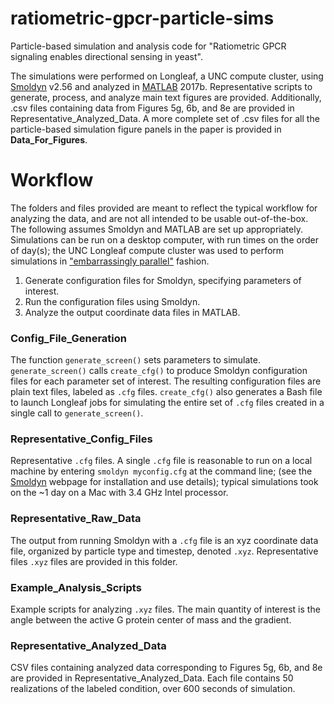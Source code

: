 # ratiometric-gpcr-particle-sims
Particle-based simulation and analysis code for "Ratiometric GPCR signaling enables directional sensing in yeast".

The simulations were performed on Longleaf, a UNC compute cluster, using [Smoldyn](www.smoldyn.org) v2.56 and analyzed in [MATLAB](https://www.mathworks.com/products/matlab.html) 2017b. Representative scripts to generate, process, and analyze main text figures are provided. Additionally, .csv files containing data from Figures 5g, 6b, and 8e are provided in Representative_Analyzed_Data. A more complete set of .csv files for all the particle-based simulation figure panels in the paper is provided in __Data_For_Figures__.

# Workflow
The folders and files provided are meant to reflect the typical workflow for analyzing the data, and are not all intended to be usable out-of-the-box. The following assumes Smoldyn and MATLAB are set up appropriately. Simulations can be run on a desktop computer, with run times on the order of day(s); the UNC Longleaf compute cluster was used to perform simulations in ["embarrassingly parallel"](https://en.wikipedia.org/wiki/Embarrassingly_parallel) fashion.

1. Generate configuration files for Smoldyn, specifying parameters of interest.
2. Run the configuration files using Smoldyn.
3. Analyze the output coordinate data files in MATLAB.

### Config_File_Generation
The function `generate_screen()` sets parameters to simulate. `generate_screen()` calls `create_cfg()` to produce Smoldyn configuration files for each parameter set of interest. The resulting configuration files are plain text files, labeled as `.cfg` files. `create_cfg()` also generates a Bash file to launch Longleaf jobs for simulating the entire set of `.cfg` files created in a single call to `generate_screen()`.

### Representative_Config_Files
Representative `.cfg` files. A single `.cfg` file is reasonable to run on a local machine by entering `smoldyn myconfig.cfg` at the command line; (see the [Smoldyn](www.smoldyn.org) webpage for installation and use details); typical simulations took on the ~1 day on a Mac with 3.4 GHz Intel processor.

### Representative_Raw_Data
The output from running Smoldyn with a `.cfg` file is an xyz coordinate data file, organized by particle type and timestep, denoted `.xyz`. Representative files `.xyz` files are provided in this folder.

### Example_Analysis_Scripts
Example scripts for analyzing `.xyz` files. The main quantity of interest is the angle between the active G protein center of mass and the gradient.

### Representative_Analyzed_Data
CSV files containing analyzed data corresponding to Figures 5g, 6b, and 8e are provided in Representative_Analyzed_Data. Each file contains 50 realizations of the labeled condition, over 600 seconds of simulation.
